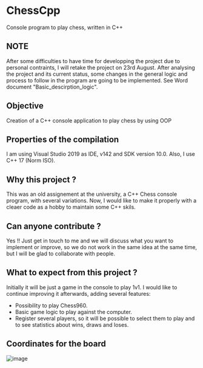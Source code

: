 # ChessCpp
Console program to play chess, written in C++

## NOTE
After some difficulties to have time for developping the project due to personal contraints, I will retake the project on 23rd August.
After analysing the project and its current status, some changes in the general logic and process to follow in the program are going to be implemented. See Word document "Basic_descirption_logic".

## Objective
Creation of a C++ console application to play chess by using OOP


## Properties of the compilation
I am using Visual Studio 2019 as IDE, v142 and SDK version 10.0.
Also, I use C++ 17 (Norm ISO).


## Why this project ?
This was an old assignement at the university, a C++ Chess console program, with several variations. Now, I would like to make it properly with a cleaer code as a hobby to maintain some C++ skils.


## Can anyone contribute ?
Yes !! Just get in touch to me and we will discuss what you want to implement or improve, so we do not work in the same idea at the same time, but I will be glad to collaborate with people.


## What to expect from this project ?
Initially it will be just a game in the console to play 1v1. I would like to continue improving it afterwards, adding several features:
  - Possibility to play Chess960.
  - Basic game logic to play against the computer.
  - Register several players, so it will be possible to select them to play and to see statistics about wins, draws and loses.


## Coordinates for the board

![image](https://user-images.githubusercontent.com/81037848/230918207-2d06192e-c150-418f-9774-e42feefbbae3.png)
